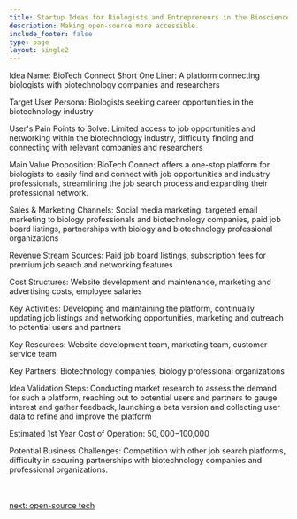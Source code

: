 ```yaml
---
title: Startup Ideas for Biologists and Entrepreneurs in the Biosciences  Industry
description: Making open-source more accessible.
include_footer: false
type: page
layout: single2
---
```


<p>
Idea Name: BioTech Connect
Short One Liner: A platform connecting biologists with biotechnology companies and researchers

Target User Persona: Biologists seeking career opportunities in the biotechnology industry

User's Pain Points to Solve: Limited access to job opportunities and networking within the biotechnology industry, difficulty finding and connecting with relevant companies and researchers

Main Value Proposition: BioTech Connect offers a one-stop platform for biologists to easily find and connect with job opportunities and industry professionals, streamlining the job search process and expanding their professional network.

Sales & Marketing Channels: Social media marketing, targeted email marketing to biology professionals and biotechnology companies, paid job board listings, partnerships with biology and biotechnology professional organizations

Revenue Stream Sources: Paid job board listings, subscription fees for premium job search and networking features

Cost Structures: Website development and maintenance, marketing and advertising costs, employee salaries

Key Activities: Developing and maintaining the platform, continually updating job listings and networking opportunities, marketing and outreach to potential users and partners

Key Resources: Website development team, marketing team, customer service team

Key Partners: Biotechnology companies, biology professional organizations

Idea Validation Steps: Conducting market research to assess the demand for such a platform, reaching out to potential users and partners to gauge interest and gather feedback, launching a beta version and collecting user data to refine and improve the platform

Estimated 1st Year Cost of Operation: $50,000-$100,000

Potential Business Challenges: Competition with other job search platforms, difficulty in securing partnerships with biotechnology companies and professional organizations.

<br>
<br>
<a href="https://workdojos.com/biologist/tech">next: open-source tech</a>
</p>